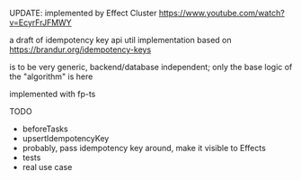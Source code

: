 UPDATE: implemented by Effect Cluster https://www.youtube.com/watch?v=EcyrFrJFMWY

a draft of idempotency key api util implementation based on https://brandur.org/idempotency-keys

is to be very generic, backend/database independent; only the base logic of the "algorithm" is here

implemented with fp-ts

TODO

- beforeTasks
- upsertIdempotencyKey
- probably, pass idempotency key around, make it visible to Effects
- tests
- real use case
